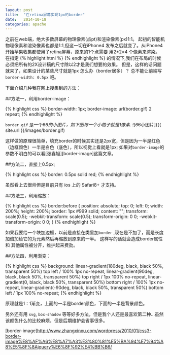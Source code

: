 ```yaml
---
layout: post
title:  "在retina屏幕实现1px的border"
date:   2014-10-18
categories: apache
---
```


之前在web端，绝大多数屏幕的物理像素(点pt)和渲染像素(px)1:1。
起初的智能机物理像素和渲染像素也都是1:1,但这一切在iPhone4 发布之后就变了。从iPhone4 开始苹果收集都使用了retina屏幕，原来的1个点需要
用2*2=4 个像素来渲染。
在指定
{% highlight html %}
    <meta name="viewport" content="width=device-width, initial-scale=1">
{% endhighlight %}
的情况下,我们在布局的时候必须把所有的2X设计稿的尺寸除以2才是我们想要的效果。
但是，这样的话问题就来了，如果设计的某些尺寸就是1px 怎么办（border居多）？
总不能让前端写 `border-width: 0.5px` 吧。

下面介绍几种我在网上搜集到的方法：

##方法一，利用border-image：

{% highlight css %}
    border-width: 1px;
    border-image: url(border.gif) 2 repeat;
{% endhighlight %}

`border.gif` 是一个6*6的小图片，如下图每一个小格子就是1像素.
![6*6小图片]({{ site.url }}/images/border.gif)

这样做的原理很简单，填充border的时候其实还是2px宽，但是因为一半是红色（边框颜色）一半是白色（底色），所以视觉上看就是1px;
如果对`border-image`的参数不明白的可以看[张鑫旭][border-image]这篇文章。


##方法二，直接上0.5px;

{% highlight css %}
    border: 0.5px solid red;
{% endhighlight %}

虽然看上去很帅但是目前只有 ios 上的 Safari8+ 才支持。


##方法三，利用缩放：

{% highlight css %}
    border:before {
        position: absolute;
        top: 0;
        left: 0;
        width: 200%;
        height: 200%;
        border: 1px #999 solid;
        content: "";
        transform: scale(0.5);
        -webkit-transform: scale(0.5);
        transform-origin: 0 0;
        -webkit-transform-origin: 0 0;
    }
{% endhighlight %}

如果我要给一个块加边框，以前是直接在类里加`border` ,现在是不加了，而是长度加倍加给它的为元素然后再缩放到原来的一半。
这样写的话就会造成border属性 和 其他属性被分开，维护起来费劲。


##方法四，利用渐变：

{% highlight css %}
    background:
    	linear-gradient(180deg, black, black 50%, transparent 50%) top    left  / 100% 1px no-repeat,
    	linear-gradient(90deg,  black, black 50%, transparent 50%) top    right / 1px 100% no-repeat,
    	linear-gradient(0,      black, black 50%, transparent 50%) bottom right / 100% 1px no-repeat,
    	linear-gradient(-90deg, black, black 50%, transparent 50%) bottom left  / 1px 100% no-repeat;
{% endhighlight %}

原理就是1：1渐变，上面的一半是border颜色，下面的一半是背景颜色。


另外还有用 `svg`, `box-shadow` 等等好多方法，但是我个人还是最喜欢第二种...虽然该颜色什么的比较麻烦，但是后期维护会省事很多。

[border-image]http://www.zhangxinxu.com/wordpress/2010/01/css3-border-image%E8%AF%A6%E8%A7%A3%E3%80%81%E5%BA%94%E7%94%A8%E5%8F%8Ajquery%E6%8F%92%E4%BB%B6/
